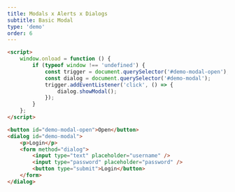 ```yaml
---
title: Modals x Alerts x Dialogs
subtitle: Basic Modal
type: 'demo'
order: 6
---
```


<script>
  import BasicDialog from '$lib/demo/2024-10-24-installNothing/BasicModal.svelte'
</script>

<BasicDialog />

```html
<script>
	window.onload = function () {
		if (typeof window !== 'undefined') {
			const trigger = document.querySelector('#demo-modal-open');
			const dialog = document.querySelector('#demo-modal');
			trigger.addEventListener('click', () => {
				dialog.showModal();
			});
		}
	};
</script>

<button id="demo-modal-open">Open</button>
<dialog id="demo-modal">
	<p>Login</p>
	<form method="dialog">
		<input type="text" placeholder="username" />
		<input type="password" placeholder="password" />
		<button type="submit">Login</button>
	</form>
</dialog>
```
